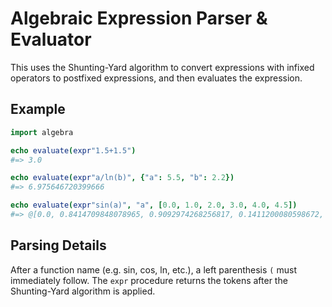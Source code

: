 # Algebraic Expression Parser & Evaluator

This uses the Shunting-Yard algorithm to convert expressions with infixed operators to postfixed expressions, and then evaluates the expression.

## Example

```nim
import algebra

echo evaluate(expr"1.5+1.5")
#=> 3.0

echo evaluate(expr"a/ln(b)", {"a": 5.5, "b": 2.2})
#=> 6.975646720399666

echo evaluate(expr"sin(a)", "a", [0.0, 1.0, 2.0, 3.0, 4.0, 4.5])
#=> @[0.0, 0.8414709848078965, 0.9092974268256817, 0.1411200080598672, -0.7568024953079282, -0.977530117665097]
```

## Parsing Details

After a function name (e.g. sin, cos, ln, etc.), a left parenthesis `(` must immediately follow. The `expr` procedure returns the tokens after the Shunting-Yard algorithm is applied.
